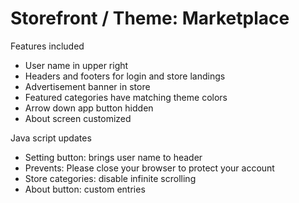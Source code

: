 # Storefront / Theme: Marketplace
Features included
- User name in upper right
- Headers and footers for login and store landings
- Advertisement banner in store
- Featured categories have matching theme colors
- Arrow down app button hidden
- About screen customized

Java script updates
- Setting button: brings user name to header 
- Prevents: Please close your browser to protect your account
- Store categories: disable infinite scrolling
- About button: custom entries




